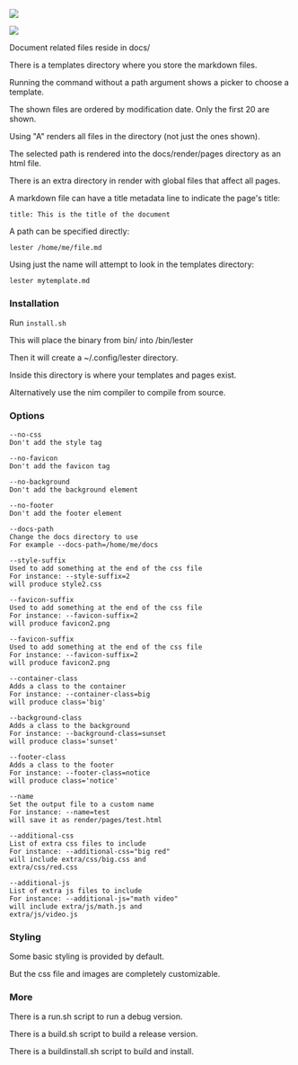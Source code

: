 ![](http://i.imgur.com/eyvne0z.jpg)

![](http://i.imgur.com/J8bcDpG.jpg)

Document related files reside in docs/

There is a templates directory where you store the markdown files.

Running the command without a path argument shows a picker to choose a template.

The shown files are ordered by modification date. Only the first 20 are shown.

Using "A" renders all files in the directory (not just the ones shown).

The selected path is rendered into the docs/render/pages directory as an html file.

There is an extra directory in render with global files that affect all pages.

A markdown file can have a title metadata line to indicate the page's title:

`title: This is the title of the document`

A path can be specified directly:

`lester /home/me/file.md`

Using just the name will attempt to look in the templates directory:

`lester mytemplate.md`

### Installation

Run `install.sh`

This will place the binary from bin/ into /bin/lester

Then it will create a ~/.config/lester directory.

Inside this directory is where your templates and pages exist.

Alternatively use the nim compiler to compile from source.

### Options

```
--no-css
Don't add the style tag

--no-favicon
Don't add the favicon tag

--no-background
Don't add the background element

--no-footer
Don't add the footer element

--docs-path
Change the docs directory to use
For example --docs-path=/home/me/docs

--style-suffix
Used to add something at the end of the css file
For instance: --style-suffix=2 
will produce style2.css

--favicon-suffix
Used to add something at the end of the css file
For instance: --favicon-suffix=2 
will produce favicon2.png

--favicon-suffix
Used to add something at the end of the css file
For instance: --favicon-suffix=2 
will produce favicon2.png

--container-class
Adds a class to the container
For instance: --container-class=big
will produce class='big'

--background-class
Adds a class to the background
For instance: --background-class=sunset
will produce class='sunset'

--footer-class
Adds a class to the footer
For instance: --footer-class=notice
will produce class='notice'

--name
Set the output file to a custom name
For instance: --name=test
will save it as render/pages/test.html

--additional-css
List of extra css files to include
For instance: --additional-css="big red"
will include extra/css/big.css and
extra/css/red.css

--additional-js
List of extra js files to include
For instance: --additional-js="math video"
will include extra/js/math.js and
extra/js/video.js
```

### Styling

Some basic styling is provided by default.

But the css file and images are completely customizable.

### More

There is a run.sh script to run a debug version.

There is a build.sh script to build a release version.

There is a buildinstall.sh script to build and install.